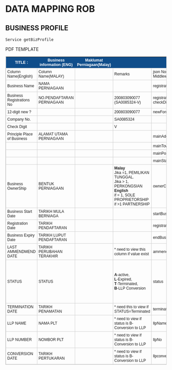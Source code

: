 # DATA MAPPING ROB
## BUSINESS PROFILE
	Service	getBizProfile
PDF TEMPLATE		
<style type="text/css">
	table.tableizer-table {
		font-size: 12px;
		border: 1px solid #CCC; 
		font-family: Arial, Helvetica, sans-serif;
	} 
	.tableizer-table td {
		padding: 4px;
		margin: 3px;
		border: 1px solid #CCC;
	}
	.tableizer-table th {
		background-color: #104E8B; 
		color: #FFF;
		font-weight: bold;
	}
</style>
<table class="tableizer-table">
<thead><tr class="tableizer-firstrow"><th>TITLE :</th><th>Business information (ENG)</th><th>Maklumat Perniagaan(Malay)</th><th>&nbsp;</th><th>&nbsp;</th><th>Page 1</th><th>&nbsp;</th></tr></thead><tbody>
 <tr><td>Column Name(English)</td><td>Column Name(MALAY)</td><td>&nbsp;</td><td>Remarks</td><td>json Node / Middleware</td><td>Object Name</td><td>&nbsp;</td></tr>
 <tr><td>Business Name</td><td>NAMA PERNIAGAAN</td><td>&nbsp;</td><td>&nbsp;</td><td>registrationName</td><td>robBusinessInfo</td><td>&nbsp;</td></tr>
 <tr><td>Business Registrations No</td><td>NO.PENDAFTARAN PERNIAGAAN</td><td>&nbsp;</td><td>200803090077<br>(SA0085324-V)</td><td>registrationNo<br>checkDigit</td><td>robBusinessInfo</td><td>&nbsp;</td></tr>
 <tr><td>12-digit new ?</td><td>&nbsp;</td><td>&nbsp;</td><td>200803090077</td><td>newFormatNo</td><td>GetNewFormatEntity</td><td>&nbsp;</td></tr>
 <tr><td>Company No.</td><td>&nbsp;</td><td>&nbsp;</td><td>SA0085324</td><td>&nbsp;</td><td>&nbsp;</td><td>&nbsp;</td></tr>
 <tr><td>Check Digit</td><td>&nbsp;</td><td>&nbsp;</td><td>V</td><td>&nbsp;</td><td>&nbsp;</td></tr>
 <tr><td>Principle Place of Business</td><td>ALAMAT UTAMA PERNIAGAAN</td><td>&nbsp;</td><td>&nbsp;</td><td>mainAddress1</td><td>robBusinessInfo</td><td>&nbsp;</td></tr>
 <tr><td>&nbsp;</td><td>&nbsp;</td><td>&nbsp;</td><td>&nbsp;</td><td>mainTown</td><td>robBusinessInfo</td><td>&nbsp;</td></tr>
 <tr><td>&nbsp;</td><td>&nbsp;</td><td>&nbsp;</td><td>&nbsp;</td><td>mainPostcode</td><td>robBusinessInfo</td><td>&nbsp;</td></tr>
 <tr><td>&nbsp;</td><td>&nbsp;</td><td>&nbsp;</td><td>&nbsp;</td><td>mainState</td><td>robBusinessInfo</td><td>&nbsp;</td></tr>
 <tr><td>Business OwnerShip</td><td>BENTUK PERNIAGAAN</td><td>&nbsp;</td><td><b>Malay</b><br> Jika =1, PEMILIKAN TUNGGAL. <br> Jika > 1, PERKONGSIAN <br> <b>English</b> <br> if = 1, SOLE PROPRIETORSHIP <br> if >1 PARTNERSHIP</td><td>ownerCount</td><td>robBusinessInfo</td><td>&nbsp;</td></tr>
 <tr><td>Business Start Date</td><td>TARIKH MULA BERNIAGA</td><td>&nbsp;</td><td>&nbsp;</td><td>startBusinessDate</td><td>robBusinessInfo</td><td>&nbsp;</td></tr>
 <tr><td>Registration Date</td><td>TARIKH PENDAFTARAN</td><td>&nbsp;</td><td>&nbsp;</td><td>registrationDate</td><td>robBusinessInfo</td><td>&nbsp;</td></tr>
 <tr><td>Business Expiry Date</td><td>TARIKH LUPUT PENDAFTARAN</td><td>&nbsp;</td><td>&nbsp;</td><td>endBusinessDate</td><td>robBusinessInfo</td><td>&nbsp;</td></tr>
 <tr><td>LAST AMMENDMEND DATE</td><td>TARIKH PERUBAHAN TERAKHIR</td><td>&nbsp;</td><td>* need to view this column if value exist</td><td>ammendmentDate</td><td>robBusinessInfo</td><td>&nbsp;</td></tr>
 <tr><td>STATUS</td><td>STATUS</td><td>&nbsp;</td><td><b>A</b>-active,<br> <b>L</b>-Expired,<br> <b>T</b>-Terminated,<br> <b>B</b>-LLP Conversion</td><td>status</td><td>robBusinessInfo</td><td>Aktif, Luput, Penamatan, Bubar-Pertukaran kepada Perkongsian Liabiliti Terhad (PLT)</td></tr>
 <tr><td>TERMINATION DATE</td><td>TARIKH PENAMATAN</td><td>&nbsp;</td><td>* need this to view if STATUS=Terminated</td><td>terminationDate</td><td>robBusinessInfo</td><td>* Tiada Dalam Sijil</td></tr>
 <tr><td>LLP NAME</td><td>NAMA PLT</td><td>&nbsp;</td><td>* need to view if status is B- Conversion to LLP</td><td>llpName</td><td>robBusinessInfo</td><td>* Tiada Dalam Sijil</td></tr>
 <tr><td>LLP NUMBER</td><td>NOMBOR PLT</td><td>&nbsp;</td><td>* need to view if status is B- Conversion to LLP</td><td>llpNo</td><td>robBusinessInfo</td><td>* Tiada Dalam Sijil</td></tr>
 <tr><td>CONVERSION DATE</td><td>TARIKH PERTUKARAN</td><td>&nbsp;</td><td>* need to view if status is B- Conversion to LLP</td><td>llpconvertDate</td><td>robBusinessInfo</td><td>* Tiada Dalam Sijil</td></tr>
</tbody></table>